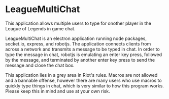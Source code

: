 # LeagueMultiChat
This application allows multiple users to type for onother player in the League of Legends in game chat.

LeagueMultiChat is an electron application running node packages, socket.io, express, and robotjs. The application connects clients from across a network and transmits a message to be typed in chat. In order to type the message in chat, robotjs is emulating an enter key press, followed by the message, and terminated by another enter key press to send the message and close the chat box.

This application lies in a grey area in Riot's rules. Macros are not allowed and a bannable offense, however there are many users who use macros to quickly type things in chat, which is very similar to how this program works. Please keep this in mind and use at your own risk.
